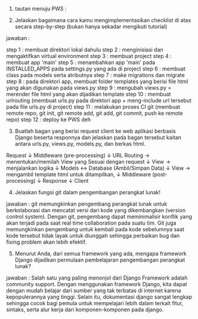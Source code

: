 1. tautan menuju PWS :

2. Jelaskan bagaimana cara kamu mengimplementasikan checklist di atas secara step-by-step (bukan hanya sekadar mengikuti tutorial)

jawaban :

step 1 : membuat direktori lokal dahulu
step 2 : menginisiasi dan mengaktifkan virtual environment
step 3 : membuat project
step 4 : membuat app 'main'
step 5 : menambahkan app 'main' pada INSTALLED_APPS pada settings.py yang ada di project
step 6 : membuat class pada models serta atributnya
step 7 : make migrations dan migrate
step 8 : pada direktori app, membuat folder templates yang berisi file html yang akan digunakan pada views.py
step 9 : mengubah views.py = merender file html yang akan dijadikan template 
step 10 : membuat urlrouting (membuat urls.py pada direktori app + meng-include url tersebut pada file urls.py di project)
step 11 : melakukan proses CI git (membuat remote repo, git init, git remote add, git add, git commit, push ke remote repo)
step 12 : deploy ke PWS deh

3. Buatlah bagan yang berisi request client ke web aplikasi berbasis Django beserta responnya dan jelaskan pada bagan tersebut kaitan antara urls.py, views.py, models.py, dan berkas html.

Request
   ↓
Middleware (pre-processing)
   ↓
URL Routing → menentukan/memilah View yang Sesuai dengan request
   ↓
View → menjalankan logika
   ↓
Models ↔ Database (Ambil/Simpan Data)
   ↓
View → mengambil template html untuk ditampilkan,
   ↓
Middleware (post-processing)
   ↓
Response
   ↓
Client

4. Jelaskan fungsi git dalam pengembangan perangkat lunak!

jawaban : git memungkinkan pengembang perangkat lunak untuk berkolaborasi dan mencatat versi dari kode yang dikembangkan (version control system). Dengan git, pengembang dapat meminimalisir konflik yang akan terjadi pada saat real time collaboration pada suatu tim. Git juga memungkinkan pengembang untuk kembali pada kode sebelumnya saat kode tersebut tidak layak untuk diunggah sehingga perbaikan bug dan fixing problem akan lebih efektif.

5. Menurut Anda, dari semua framework yang ada, mengapa framework Django dijadikan permulaan pembelajaran pengembangan perangkat lunak?

jawaban : Salah satu yang paling menonjol dari Django Framework adalah community support. Dengan menggunakan framework Django, kita dapat dengan mudah belajar dari sumber yang tak terbatas di internet karena kepopulerannya yang tinggi. Selain itu, dokumentasi django sangat lengkap sehingga cocok bagi pemula untuk mempelajari lebih dalam terkait fitur, sintaks, serta alur kerja dari komponen-komponen pada django.


